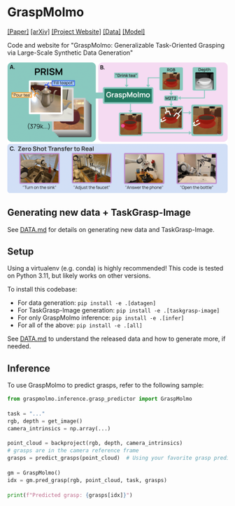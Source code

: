 # GraspMolmo

[[Paper]](https://arxiv.org/pdf/2505.13441) [[arXiv]](https://arxiv.org/abs/2505.13441) [[Project Website]](https://abhaybd.github.io/GraspMolmo/) [[Data]](https://huggingface.co/datasets/allenai/PRISM) [[Model]](https://huggingface.co/allenai/GraspMolmo)

Code and website for "GraspMolmo: Generalizable Task-Oriented Grasping via Large-Scale Synthetic Data Generation"

![Teaser figure for GraspMolmo](assets/teaser_transparent.png)

## Generating new data + TaskGrasp-Image

See [DATA.md](DATA.md) for details on generating new data and TaskGrasp-Image.

## Setup

Using a virtualenv (e.g. conda) is highly recommended! This code is tested on Python 3.11, but likely works on other versions.

To install this codebase:
- For data generation: `pip install -e .[datagen]`
- For TaskGrasp-Image generation: `pip install -e .[taskgrasp-image]`
- For only GraspMolmo inference: `pip install -e .[infer]`
- For all of the above: `pip install -e .[all]`

See [DATA.md](DATA.md) to understand the released data and how to generate more, if needed.

## Inference

To use GraspMolmo to predict grasps, refer to the following sample:

```python
from graspmolmo.inference.grasp_predictor import GraspMolmo

task = "..."
rgb, depth = get_image()
camera_intrinsics = np.array(...)

point_cloud = backproject(rgb, depth, camera_intrinsics)
# grasps are in the camera reference frame
grasps = predict_grasps(point_cloud)  # Using your favorite grasp predictor (e.g. M2T2)

gm = GraspMolmo()
idx = gm.pred_grasp(rgb, point_cloud, task, grasps)

print(f"Predicted grasp: {grasps[idx]}")
```
